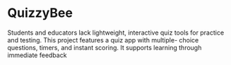 # QuizzyBee
Students and educators lack lightweight, interactive quiz tools for practice and testing. This project features a quiz app with multiple- choice questions, timers, and instant scoring. It supports learning through immediate feedback
